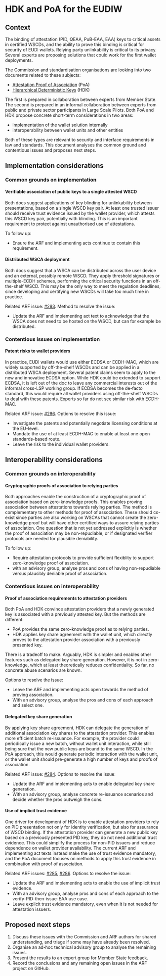 # HDK and PoA for the EUDIW

## Context

The binding of attestation (PID, QEAA, PuB-EAA, EAA) keys to critical assets in certified WSCDs, and the ability to prove this binding is critical for security of EUDI wallets. Relying party unlinkability is critical to its privacy. Several experts are proposing solutions that could work for the first wallet deployments.

The Commission and standardisation organisations are looking into two documents related to these subjects:

- [Attestation Proof of Association](https://eprint.iacr.org/2024/1444) (PoA)
- [Hierarchical Deterministic Keys](https://github.com/sander/hierarchical-deterministic-keys) (HDK)

The first is prepared in collaboration between experts from Member State. The second is prepared in an informal collaboration between experts from public and private sector participants in Large Scale Pilots. Both PoA and HDK propose concrete short-term considerations in two areas:

- implementation of the wallet solution internally
- interoperability between wallet units and other entities

Both of these types are relevant to security and interface requirements in law and standards. This document analyses the common ground and contentious issues and proposes next steps.

## Implementation considerations

### Common grounds on implementation

#### Verifiable association of public keys to a single attested WSCD

Both docs suggest applications of key blinding for unlinkability between presentations, based on a single WSCD key pair. At least one trusted issuer should receive trust evidence issued by the wallet provider, which attests this WSCD key pair, potentially with blinding. This is an important requirement to protect against unauthorised use of attestations.

To follow up:

- Ensure the ARF and implementing acts continue to contain this requirement.

#### Distributed WSCA deployment

Both docs suggest that a WSCA can be distributed across the user device and an external, possibly remote WSCD. They apply threshold signatures or multiple-ECDH schemes, performing the critical security functions in an off-the-shelf WSCD. This may be the only way to meet the regulation deadlines, since developing and certifying new WSCDs will take too much time in practice.

Related ARF issue: [#283](https://github.com/eu-digital-identity-wallet/eudi-doc-architecture-and-reference-framework/issues/283). Method to resolve the issue:

- Update the ARF and implementing act text to acknowledge that the WSCA does not need to be hosted on the WSCD, but can for example be distributed.

### Contentious issues on implementation

#### Patent risks to wallet providers

In practice, EUDI wallets would use either ECDSA or ECDH-MAC, which are widely supported by off-the-shelf WSCDs and can be applied in a distributed WSCA deployment. Several patent claims seem to apply to the new and innovative ECDSA option. While HDK could be extended to support ECDSA, it is left out of the doc to leave any commercial interests out of the informal cross-LSP working group. If ECDSA becomes the de-facto standard, this would require all wallet providers using off-the-shelf WSCDs to deal with these patents. Experts so far do not see similar risk with ECDH-MAC.

Related ARF issue: [#286](https://github.com/eu-digital-identity-wallet/eudi-doc-architecture-and-reference-framework/issues/286). Options to resolve this issue:

- Investigate the patents and potentially negotiate licensing conditions at the EU-level.
- Mandate the use of at least ECDH-MAC to enable at least one open standards-based route.
- Leave the risk to the individual wallet providers.

## Interoperability considerations

### Common grounds on interoperability

#### Cryptographic proofs of association to relying parties

Both approaches enable the construction of a cryptographic proof of association based on zero-knowledge proofs. This enables proving association between attestations towards relying parties. The method is complementary to other methods for proof of association. These should co-exist since parties are also working on WSCAs that cannot create the zero-knowledge proof but will have other certified ways to assure relying parties of association. One question that is not yet addressed explicitly is whether the proof of association may be non-repudiable, or if designated verifier protocols are needed for plausible deniability.

To follow up:

- Require attestation protocols to provide sufficient flexiblity to support zero-knowledge proof of association.
- with an advisory group, analyse pros and cons of having non-repudiable versus plausibly deniable proof of association.

### Contentious issues on interoperability

#### Proof of association requirements to attestation providers

Both PoA and HDK convince attestation providers that a newly generated key is associated with a previously attested key. But the methods are different:

- PoA provides the same zero-knowledge proof as to relying parties.
- HDK applies key share agreement with the wallet unit, which directly proves to the attestation provider association with a previously presented key.

There is a tradeoff to make. Arguably, HDK is simpler and enables other features such as delegated key share generation. However, it is not in zero-knowledge, which at least theoretically reduces confidentiality. So far, no concrete abuse scenarios are known.

Options to resolve the issue:

- Leave the ARF and implementing acts open towards the method of proving association.
- With an advisory group, analyse the pros and cons of each approach and select one.

#### Delegated key share generation

By applying key share agreement, HDK can delegate the generation of additional association key shares to the attestation provider. This enables more efficient batch re-issuance. For example, the provider could periodically issue a new batch, without wallet unit interaction, while still being sure that the new public keys are bound to the same WSCD. In the PoA approach, this would generate periodic interaction with the wallet unit, or the wallet unit should pre-generate a high number of keys and proofs of association.

Related ARF issue: [#284](https://github.com/eu-digital-identity-wallet/eudi-doc-architecture-and-reference-framework/issues/284). Options to resolve the issue:

- Update the ARF and implementing acts to enable delegated key share generation.
- With an advisory group, analyse concrete re-issuance scenarios and decide whether the pros outweigh the cons.

#### Use of implicit trust evidence

One driver for development of HDK is to enable attestation providers to rely on PID presentation not only for identity verification, but also for assurance of WSCD binding. If the attestation provider can generate a new public key based on a previously presented PID key, they do not need additional trust evidence. This could simplify the process for non-PID issuers and reduce dependence on wallet provider availability. The current ARF and implementing act texts instead make the use of trust evidence mandatory, and the PoA document focuses on methods to apply this trust evidence in combination with proof of association.

Related ARF issues: [#285](https://github.com/eu-digital-identity-wallet/eudi-doc-architecture-and-reference-framework/issues/285), [#286](https://github.com/eu-digital-identity-wallet/eudi-doc-architecture-and-reference-framework/issues/286). Options to resolve the issue:

- Update the ARF and implementing acts to enable the use of implicit trust evidence.
- With an advisory group, analyse pros and cons of each approach to the verify-PID-then-issue-EAA use case.
- Leave explicit trust evidence mandatory, even when it is not needed for attestation issuers.

## Proposed next steps

1. Discuss these issues with the Commission and ARF authors for shared understanding, and triage if some may have already been resolved.
2. Organise an ad-hoc technical advisory group to analyse the remaining issues.
3. Present the results to an expert group for Member State feedback.
4. Record the conclusions and any remaining open issues in the ARF project on GitHub.
